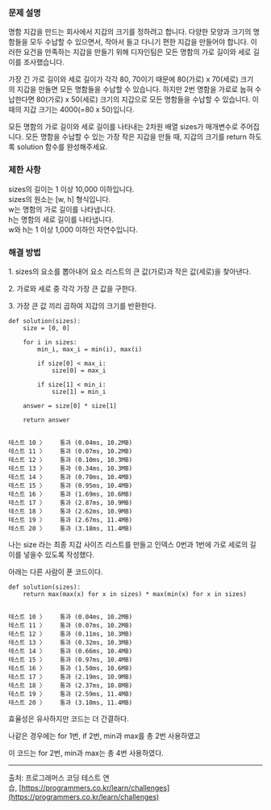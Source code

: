 ### 문제 설명

명함 지갑을 만드는 회사에서 지갑의 크기를 정하려고 합니다. 다양한 모양과 크기의 명함들을 모두 수납할 수 있으면서, 작아서 들고 다니기 편한 지갑을 만들어야 합니다. 이러한 요건을 만족하는 지갑을 만들기 위해 디자인팀은 모든 명함의 가로 길이와 세로 길이를 조사했습니다.

가장 긴 가로 길이와 세로 길이가 각각 80, 70이기 때문에 80(가로) x 70(세로) 크기의 지갑을 만들면 모든 명함들을 수납할 수 있습니다. 하지만 2번 명함을 가로로 눕혀 수납한다면 80(가로) x 50(세로) 크기의 지갑으로 모든 명함들을 수납할 수 있습니다. 이때의 지갑 크기는 4000(=80 x 50)입니다.  
  
모든 명함의 가로 길이와 세로 길이를 나타내는 2차원 배열 sizes가 매개변수로 주어집니다. 모든 명함을 수납할 수 있는 가장 작은 지갑을 만들 때, 지갑의 크기를 return 하도록 solution 함수를 완성해주세요.

### 제한 사항

sizes의 길이는 1 이상 10,000 이하입니다.  
sizes의 원소는 \[w, h\] 형식입니다.  
w는 명함의 가로 길이를 나타냅니다.  
h는 명함의 세로 길이를 나타냅니다.  
w와 h는 1 이상 1,000 이하인 자연수입니다.

### 해결 방법

1\. sizes의 요소를 뽑아내어 요소 리스트의 큰 값(가로)과 작은 값(세로)을 찾아낸다.

2\. 가로와 세로 중 각각 가장 큰 값을 구한다.

3\. 가장 큰 값 끼리 곱하여 지갑의 크기를 반환한다.

```
def solution(sizes):
    size = [0, 0]
    
    for i in sizes:
        min_i, max_i = min(i), max(i)
        
        if size[0] < max_i:
            size[0] = max_i
            
        if size[1] < min_i:
            size[1] = min_i
            
    answer = size[0] * size[1]
    
    return answer
    
    
테스트 10 〉	통과 (0.04ms, 10.2MB)
테스트 11 〉	통과 (0.07ms, 10.2MB)
테스트 12 〉	통과 (0.10ms, 10.3MB)
테스트 13 〉	통과 (0.34ms, 10.3MB)
테스트 14 〉	통과 (0.70ms, 10.4MB)
테스트 15 〉	통과 (0.95ms, 10.4MB)
테스트 16 〉	통과 (1.69ms, 10.6MB)
테스트 17 〉	통과 (2.87ms, 10.9MB)
테스트 18 〉	통과 (2.62ms, 10.9MB)
테스트 19 〉	통과 (2.67ms, 11.4MB)
테스트 20 〉	통과 (3.18ms, 11.4MB)
```

나는 size 라는 최종 지갑 사이즈 리스트를 만들고 인덱스 0번과 1번에 가로 세로의 길이를 넣을수 있도록 작성했다.

아래는 다른 사람이 푼 코드이다.

```
def solution(sizes):
    return max(max(x) for x in sizes) * max(min(x) for x in sizes)


테스트 10 〉	통과 (0.04ms, 10.2MB)
테스트 11 〉	통과 (0.07ms, 10.2MB)
테스트 12 〉	통과 (0.11ms, 10.3MB)
테스트 13 〉	통과 (0.32ms, 10.3MB)
테스트 14 〉	통과 (0.66ms, 10.4MB)
테스트 15 〉	통과 (0.97ms, 10.4MB)
테스트 16 〉	통과 (1.50ms, 10.6MB)
테스트 17 〉	통과 (2.19ms, 10.9MB)
테스트 18 〉	통과 (2.37ms, 10.8MB)
테스트 19 〉	통과 (2.59ms, 11.4MB)
테스트 20 〉	통과 (3.10ms, 11.4MB)
```

효율성은 유사하지만 코드는 더 간결하다.

나같은 경우에는 for 1번, if 2번, min과 max를 총 2번 사용하였고

이 코드는 for 2번, min과 max는 총 4번 사용하였다.

---

출처: 프로그래머스 코딩 테스트 연습, [https://programmers.co.kr/learn/challenges](https://programmers.co.kr/learn/challenges)